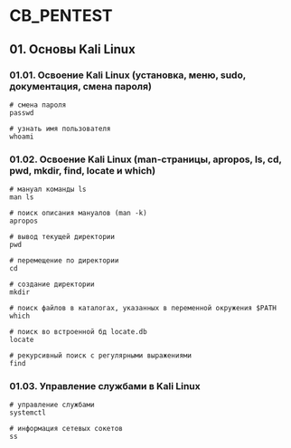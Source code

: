 # **CB_PENTEST**

## **01. Основы Kali Linux**

### **01.01. Освоение Kali Linux (установка, меню, sudo, документация, смена пароля)**

```
# смена пароля
passwd

# узнать имя пользователя
whoami
```

### **01.02. Освоение Kali Linux (man-страницы, apropos, ls, cd, pwd, mkdir, find, locate и which)**

```
# мануал команды ls
man ls

# поиск описания мануалов (man -k)
apropos

# вывод текущей директории
pwd

# перемещение по директории
cd

# создание директории
mkdir

# поиск файлов в каталогах, указанных в переменной окружения $PATH
which

# поиск во встроенной бд locate.db
locate

# рекурсивный поиск с регулярными выражениями
find
```

### **01.03. Управление службами в Kali Linux**

```
# управление службами
systemctl

# информация сетевых сокетов
ss
```
